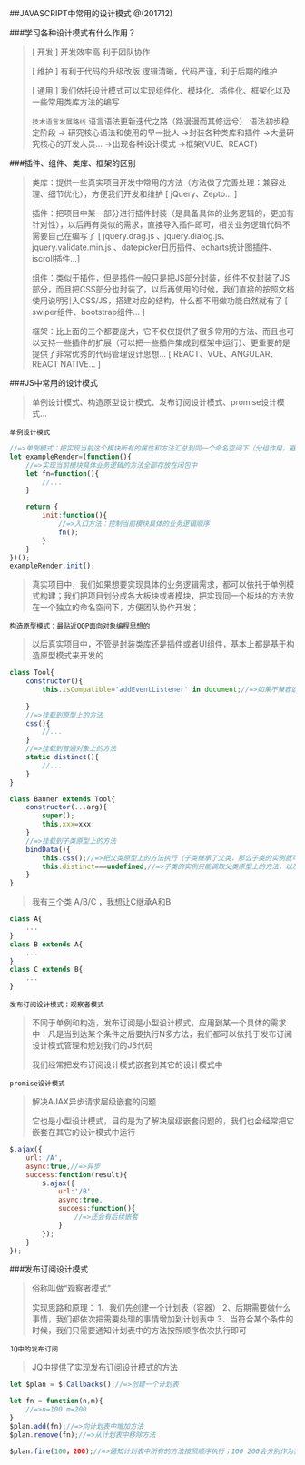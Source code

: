 ##JAVASCRIPT中常用的设计模式
@(201712)

###学习各种设计模式有什么作用？
> [ 开发 ]
> 开发效率高
> 利于团队协作
>  
> [ 维护 ]
> 有利于代码的升级改版
> 逻辑清晰，代码严谨，利于后期的维护
>  
> [ 通用 ]
> 我们依托设计模式可以实现组件化、模块化、插件化、框架化以及一些常用类库方法的编写
>  
> `技术语言发展路线`
> 语言语法更新迭代之路（路漫漫而其修远兮）
> 语法初步稳定阶段 -> 研究核心语法和使用的早一批人 ->封装各种类库和插件 ->大量研究核心的开发人员...  ->出现各种设计模式 ->框架(VUE、REACT)

###插件、组件、类库、框架的区别
> 类库：提供一些真实项目开发中常用的方法（方法做了完善处理：兼容处理、细节优化），方便我们开发和维护 [ jQuery、Zepto... ]
>  
> 插件：把项目中某一部分进行插件封装（是具备具体的业务逻辑的，更加有针对性），以后再有类似的需求，直接导入插件即可，相关业务逻辑代码不需要自己在编写了 [ jquery.drag.js 、jquery.dialog.js、jquery.validate.min.js 、datepicker日历插件、echarts统计图插件、iscroll插件...]
>  
> 组件：类似于插件，但是插件一般只是把JS部分封装，组件不仅封装了JS部分，而且把CSS部分也封装了，以后再使用的时候，我们直接的按照文档使用说明引入CSS/JS，搭建对应的结构，什么都不用做功能自然就有了 [ swiper组件、bootstrap组件... ]
>  
> 框架：比上面的三个都要庞大，它不仅仅提供了很多常用的方法、而且也可以支持一些插件的扩展（可以把一些插件集成到框架中运行）、更重要的是提供了非常优秀的代码管理设计思想...  [ REACT、VUE、ANGULAR、REACT NATIVE... ]

###JS中常用的设计模式
> 单例设计模式、构造原型设计模式、发布订阅设计模式、promise设计模式...

`单例设计模式`
```javascript
//=>单例模式：把实现当前这个模块所有的属性和方法汇总到同一个命名空间下（分组作用，避免了全局变量的污染）
let exampleRender=(function(){
	//=>实现当前模块具体业务逻辑的方法全部存放在闭包中
	let fn=function(){
		//...
	}

	return {
		init:function(){
			//=>入口方法：控制当前模块具体的业务逻辑顺序
			fn();
		}
	}
})();
exampleRender.init();
```
> 真实项目中，我们如果想要实现具体的业务逻辑需求，都可以依托于单例模式构建；我们把项目划分成各大板块或者模块，把实现同一个板块的方法放在一个独立的命名空间下，方便团队协作开发；

`构造原型模式：最贴近OOP面向对象编程思想的`
> 以后真实项目中，不管是封装类库还是插件或者UI组件，基本上都是基于构造原型模式来开发的
```javascript
class Tool{
	constructor(){
		this.isCompatible='addEventListener' in document;//=>如果不兼容返回FALSE(IE6~8)
		
	}
	//=>挂载到原型上的方法
	css(){
		//...
	}
	//=>挂载到普通对象上的方法
	static distinct(){
		//...
	}
}

class Banner extends Tool{
	constructor(...arg){
		super();
		this.xxx=xxx;
	}
	//=>挂载到子类原型上的方法
	bindData(){
		this.css();//=>把父类原型上的方法执行（子类继承了父类，那么子类的实例就可以调取父类原型上的方法了）
		this.distinct===undefined;//=>子类的实例只能调取父类原型上的方法，以及父类给实例提供的私有属性方法，但是父类做为普通对象加入的静态方法，子类的实例是无法调取的 (只有这样才可以调取使用：Tool.distinct())
	}
}
```
> 我有三个类 A/B/C ，我想让C继承A和B
```javascript
class A{
	...
}
class B extends A{
	...
}
class C extends B{
	...
}
```

`发布订阅设计模式：观察者模式`
> 不同于单例和构造，发布订阅是小型设计模式，应用到某一个具体的需求中：凡是当到达某个条件之后要执行N多方法，我们都可以依托于发布订阅设计模式管理和规划我们的JS代码
>  
> 我们经常把发布订阅设计模式嵌套到其它的设计模式中

`promise设计模式`
> 解决AJAX异步请求层级嵌套的问题
> 
> 它也是小型设计模式，目的是为了解决层级嵌套问题的，我们也会经常把它嵌套在其它的设计模式中运行
```javascript
$.ajax({
	url:'/A',
	async:true,//=>异步
	success:function(result){
		$.ajax({
			url:'/B',
			async:true,
			success:function(){
				//=>还会有后续嵌套
			}
		});		
	}
});
```

###发布订阅设计模式
> 俗称叫做“观察者模式”
>  
> 实现思路和原理：
> 1、我们先创建一个计划表（容器）
> 2、后期需要做什么事情，我们都依次把需要处理的事情增加到计划表中
> 3、当符合某个条件的时候，我们只需要通知计划表中的方法按照顺序依次执行即可

`JQ中的发布订阅`
> JQ中提供了实现发布订阅设计模式的方法
```javascript
let $plan = $.Callbacks();//=>创建一个计划表

let fn = function(n,m){
	//=>n=100 m=200
}
$plan.add(fn);//=>向计划表中增加方法
$plan.remove(fn);//=>从计划表中移除方法

$plan.fire(100，200);//=>通知计划表中所有的方法按照顺序执行；100 200会分别作为实参传递给每一个需要执行的方法；
```